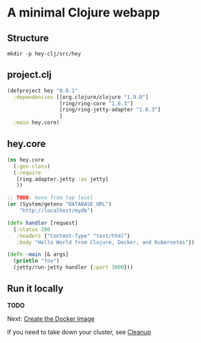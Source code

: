 # A minimal Clojure webapp

## Structure

``` shell
mkdir -p hey-clj/src/hey
```

## project.clj

``` clojure
(defproject hey "0.0.1"
  :dependencies [[org.clojure/clojure "1.9.0"]
                 [ring/ring-core "1.6.3"]
                 [ring/ring-jetty-adapter "1.6.3"]
                 ]
  :main hey.core)
```

## hey.core

``` clojure
(ns hey.core
  (:gen-class)
  (:require
   [ring.adapter.jetty :as jetty]
   ))

;; TODO: move from top level
(or (System/getenv "DATABASE_URL") 
    "http://localhost/mydb")

(defn handler [request]
  {:status 200
   :headers {"Content-Type" "text/html"}
   :body "Hello World from Clojure, Docker, and Kubernetes"})

(defn -main [& args]
  (println "foo")
  (jetty/run-jetty handler {:port 3000}))
```

## Run it locally

**TODO**

Next: [Create the Docker Image](05-create-image.md)


If you need to take down your cluster, see [Cleanup](99-cleanup.md)
